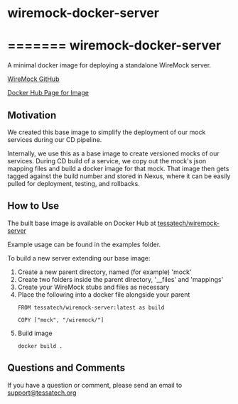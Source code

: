 # wiremock-docker-server
 
=======
wiremock-docker-server
========================
A minimal docker image for deploying a standalone WireMock server. 

[WireMock GitHub](https://github.com/tomakehurst/wiremock) 

[Docker Hub Page for Image](https://hub.docker.com/r/tessatech/wiremock-server/)

Motivation
----------
We created this base image to simplify the deployment of our mock services during our CD pipeline.

Internally, we use this as a base image to create versioned mocks of our services. During CD build of a service, we copy out the mock's json mapping files and build a docker image for that mock. That image then gets tagged against the build number and stored in Nexus, where it can be easily pulled for deployment, testing, and rollbacks.

How to Use
-----------
The built base image is available on Docker Hub at [tessatech/wiremock-server](https://hub.docker.com/r/tessatech/wiremock-server/)

Example usage can be found in the examples folder.

To build a new server extending our base image:
1. Create a new parent directory, named (for example) 'mock'
2. Create two folders inside the parent directory, '__files' and 'mappings'
3. Create your WireMock stubs and files as necessary
4. Place the following into a docker file alongside your parent
   ```
   FROM tessatech/wiremock-server:latest as build
   
   COPY ["mock", "/wiremock/"]
   ```
5. Build image
   ```
   docker build .
   ```
 
Questions and Comments
----------------------
If you have a question or comment, please send an email to support@tessatech.org

